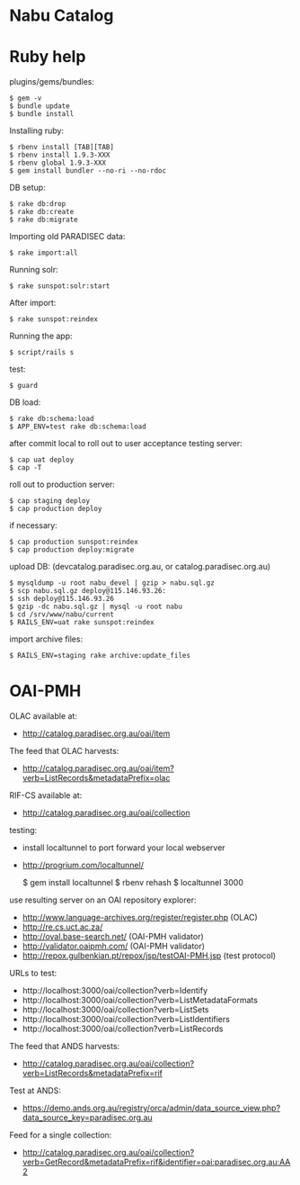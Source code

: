 Nabu Catalog
====


# Ruby help

plugins/gems/bundles:

    $ gem -v
    $ bundle update
    $ bundle install

Installing ruby:

    $ rbenv install [TAB][TAB]
    $ rbenv install 1.9.3-XXX
    $ rbenv global 1.9.3-XXX
    $ gem install bundler --no-ri --no-rdoc

DB setup:

    $ rake db:drop
    $ rake db:create
    $ rake db:migrate

Importing old PARADISEC data:

    $ rake import:all

Running solr:

    $ rake sunspot:solr:start

After import:

    $ rake sunspot:reindex

Running the app:

    $ script/rails s

test:

    $ guard

DB load:

    $ rake db:schema:load
    $ APP_ENV=test rake db:schema:load

after commit local to roll out to user acceptance testing server:

    $ cap uat deploy
    $ cap -T

roll out to production server:

    $ cap staging deploy
    $ cap production deploy

if necessary:

    $ cap production sunspot:reindex
    $ cap production deploy:migrate

upload DB: (devcatalog.paradisec.org.au, or catalog.paradisec.org.au)

    $ mysqldump -u root nabu_devel | gzip > nabu.sql.gz
    $ scp nabu.sql.gz deploy@115.146.93.26:
    $ ssh deploy@115.146.93.26
    $ gzip -dc nabu.sql.gz | mysql -u root nabu
    $ cd /srv/www/nabu/current
    $ RAILS_ENV=uat rake sunspot:reindex

import archive files:

    $ RAILS_ENV=staging rake archive:update_files


# OAI-PMH

OLAC available at:
  * http://catalog.paradisec.org.au/oai/item

The feed that OLAC harvests:
  * http://catalog.paradisec.org.au/oai/item?verb=ListRecords&metadataPrefix=olac

RIF-CS available at:
  * http://catalog.paradisec.org.au/oai/collection

testing:
  * install localtunnel to port forward your local webserver
  * http://progrium.com/localtunnel/

    $ gem install localtunnel
    $ rbenv rehash
    $ localtunnel 3000

  use resulting server on an OAI repository explorer:
  * http://www.language-archives.org/register/register.php (OLAC)
  * http://re.cs.uct.ac.za/
  * http://oval.base-search.net/ (OAI-PMH validator)
  * http://validator.oaipmh.com/ (OAI-PMH validator)
  * http://repox.gulbenkian.pt/repox/jsp/testOAI-PMH.jsp (test protocol)

  URLs to test:
  * http://localhost:3000/oai/collection?verb=Identify
  * http://localhost:3000/oai/collection?verb=ListMetadataFormats
  * http://localhost:3000/oai/collection?verb=ListSets
  * http://localhost:3000/oai/collection?verb=ListIdentifiers
  * http://localhost:3000/oai/collection?verb=ListRecords

The feed that ANDS harvests:
  * http://catalog.paradisec.org.au/oai/collection?verb=ListRecords&metadataPrefix=rif

Test at ANDS:
  * https://demo.ands.org.au/registry/orca/admin/data_source_view.php?data_source_key=paradisec.org.au

Feed for a single collection:
  * http://catalog.paradisec.org.au/oai/collection?verb=GetRecord&metadataPrefix=rif&identifier=oai:paradisec.org.au:AA2
